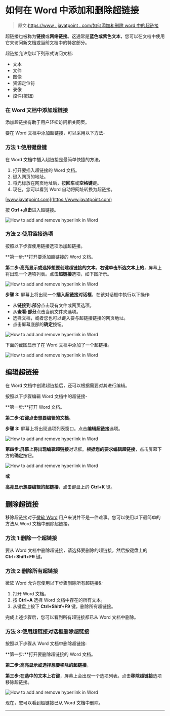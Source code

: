 # 如何在 Word 中添加和删除超链接

> 原文:[https://www . javatpoint . com/如何添加和删除 word 中的超链接](https://www.javatpoint.com/how-to-add-and-remove-hyperlink-in-word)

超链接也被称为**链接**或**网络链接**。这通常是**蓝色或紫色文本**，您可以在文档中使用它来访问新文档或当前文档中的特定部分。

超链接允许您以下列形式访问文档:

*   文本
*   文件
*   图像
*   资源定位符
*   录像
*   控件(按钮)

### 在 Word 文档中添加超链接

添加超链接有助于用户轻松访问相关网页。

要在 Word 文档中添加超链接，可以采用以下方法-

### 方法 1:使用键盘键

在 Word 文档中插入超链接是最简单快捷的方法。

1.  打开要插入超链接的 Word 文档。
2.  键入网页的地址。
3.  将光标放在网页地址后，按**回车**或**空格键**键。
4.  现在，您可以看到 Word 自动将网址转换为超链接。

[www.javatpoint.com](https://www.javatpoint.com)

按 **Ctrl +点击**进入超链接。

![How to add and remove hyperlink in Word](../Images/3752f4dae7265de8bbcf35db99a39d8a.png)

### 方法 2:使用链接选项

按照以下步骤使用链接选项添加超链接。

**第一步:**打开要添加超链接的 Word 文档。

**第二步:高亮显示或选择想要创建超链接的文本**。**右键单击所选文本上的**，屏幕上将出现一个选项列表。点击**超链接**选项，如下图所示。

![How to add and remove hyperlink in Word](../Images/04a5ed4e4efac47af306e996278478c0.png)

**步骤 3:** 屏幕上将出现一个**插入超链接对话框**，在该对话框中执行以下操作:

*   从**链接到:部分**点击现有文件或网页选项。
*   从**查看:部分**点击当前文件夹选项。
*   选择文档，或者您也可以键入要与超链接链接的网页地址。
*   点击屏幕底部的**确定**按钮。

![How to add and remove hyperlink in Word](../Images/d8cdee05df38e0e9de70de310062b99b.png)

下面的截图显示了在 Word 文档中添加了一个超链接。

![How to add and remove hyperlink in Word](../Images/55679d9dafc75bdf6f83a6f665df4b94.png)

## 编辑超链接

在 Word 文档中创建超链接后，还可以根据需要对其进行编辑。

按照以下步骤编辑 Word 文档中的超链接-

**第一步:**打开 Word 文档。

**第二步:右键点击想要编辑的文档**。

**步骤 3:** 屏幕上将出现选项列表窗口。点击**编辑超链接**选项。

![How to add and remove hyperlink in Word](../Images/e473fb9a6d52656ba96c0d4de95ea3d9.png)

**第四步:**屏幕上将出现**编辑超链接**对话框。**根据您的要求编辑超链接**，点击屏幕下方的**确定**按钮。

![How to add and remove hyperlink in Word](../Images/396c02fb0f77e4f84b51563d33f51a1e.png)

**或**

**高亮显示想要编辑的超链接**，点击键盘上的 **Ctrl+K** 键。

## 删除超链接

移除超链接对于[微软 Word](https://www.javatpoint.com/ms-word-tutorial) 用户来说并不是一件难事。您可以使用以下最简单的方法从 Word 文档中删除超链接。

### 方法 1:删除一个超链接

要从 Word 文档中删除超链接，请选择要删除的超链接，然后按键盘上的 **Ctrl+Shift+F9** 键。

### 方法 2:删除所有超链接

微软 Word 允许您使用以下步骤删除所有超链接&-

1.  打开 Word 文档。
2.  按 **Ctrl+A** 选择 Word 文档中存在的所有文本。
3.  从键盘上按下 **Ctrl+Shitf+F9** 键，删除所有超链接。

完成上述步骤后，您可以看到所有超链接都已从 Word 文档中删除。

### 方法 3:使用超链接对话框删除超链接

按照以下步骤从 Word 文档中删除超链接:

**第一步:**打开要删除超链接的 Word 文档。

**第二步:高亮显示或选择想要移除的超链接**。

**第三步:在选中的文本上右键**，屏幕上会出现一个选项列表。点击**移除超链接**选项移除超链接。

![How to add and remove hyperlink in Word](../Images/782f7fccc7e6b9d48bc755d778c349e1.png)

现在，您可以看到超链接已从 Word 文档中删除。

* * *